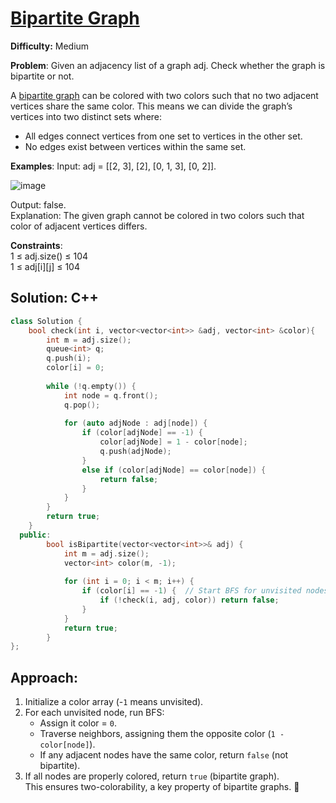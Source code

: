 # [Bipartite Graph](https://www.geeksforgeeks.org/problems/bipartite-graph/1?utm_source=youtube&utm_medium=collab_striver_ytdescription&utm_campaign=bipartite-graph)
**Difficulty:** Medium

**Problem**: Given an adjacency list of a graph adj. Check whether the graph is bipartite or not.  

A [bipartite graph](https://www.geeksforgeeks.org/what-is-bipartite-graph/) can be colored with two colors such that no two adjacent vertices share the same color. This means we can divide the graph’s vertices into two distinct sets where:
  - All edges connect vertices from one set to vertices in the other set.
  - No edges exist between vertices within the same set.  

**Examples**:
Input: adj = [[2, 3], [2], [0, 1, 3], [0, 2]].  

![image](https://github.com/user-attachments/assets/a6198ae0-a5a0-4b56-a46d-4e6a22284a89)  

Output: false.  
Explanation: The given graph cannot be colored in two colors such that color of adjacent vertices differs.  

**Constraints**:  
1 ≤ adj.size() ≤ 104  
1 ≤ adj[i][j] ≤ 104  

## Solution: C++
```cpp
class Solution {
    bool check(int i, vector<vector<int>> &adj, vector<int> &color){
        int m = adj.size();
        queue<int> q;
        q.push(i);
        color[i] = 0; 
        
        while (!q.empty()) {
            int node = q.front();
            q.pop();
            
            for (auto adjNode : adj[node]) {
                if (color[adjNode] == -1) {  
                    color[adjNode] = 1 - color[node];
                    q.push(adjNode);
                } 
                else if (color[adjNode] == color[node]) { 
                    return false;
                }
            }
        }
        return true;
    }
  public:
        bool isBipartite(vector<vector<int>>& adj) {
            int m = adj.size();
            vector<int> color(m, -1);
            
            for (int i = 0; i < m; i++) {
                if (color[i] == -1) {  // Start BFS for unvisited nodes
                    if (!check(i, adj, color)) return false;
                }
            }
            return true;
        }
};
```

## Approach:
1. Initialize a color array (-`1` means unvisited).
2. For each unvisited node, run BFS:
    - Assign it color = `0`.
    - Traverse neighbors, assigning them the opposite color (`1 - color[node]`).
    - If any adjacent nodes have the same color, return `false` (not bipartite).
3. If all nodes are properly colored, return `true` (bipartite graph).  
This ensures two-colorability, a key property of bipartite graphs. 🚀
